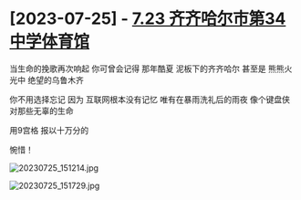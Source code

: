 # [2023-07-25] - [7.23 齐齐哈尔市第34中学体育馆](https://github.com/jaydong2016/gitblog/issues/44)

当生命的挽歌再次响起
你可曾会记得
那年酷夏
泥板下的齐齐哈尔
甚至是
熊熊火光中
绝望的乌鲁木齐

你不用选择忘记
因为
互联网根本没有记忆
唯有在暴雨洗礼后的雨夜
像个键盘侠
对那些无辜的生命

用9宫格
报以十万分的

惋惜！

![20230725_151214.jpg](https://github.com/jaydong2016/gitblog/assets/23270314/ee599556-ed12-47ae-b06a-e8d9445ab460)

![20230725_151729.jpg](https://github.com/jaydong2016/gitblog/assets/23270314/e44a97d8-b8bb-467d-90b5-978b07cc836a)

